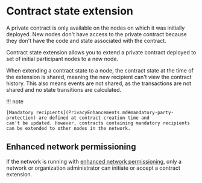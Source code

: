 # Contract state extension

A private contract is only available on the nodes on which it was initially deployed.
New nodes don't have access to the private contract because they don't have the code and state associated with the contract.

Contract state extension allows you to extend a private contract deployed to set of initial participant nodes to
a new node.

When extending a contract state to a node, the contract state at the time of the extension is shared, meaning the new recipient can't view the contract history.
This also means events are not shared, as the transactions are not shared and no state transitions are calculated.

!!! note

    [Mandatory recipients](PrivacyEnhancements.md#mandatory-party-protection) are defined at contract creation time and
    can't be updated. However, contracts containing mandatory recipients can be extended to other nodes in the network.

## Enhanced network permissioning

If the network is running with [enhanced network permissioning](../PermissionsOverview.md#enhanced-network-permissioning),
only a network or organization administrator can initiate or accept a contract extension.
